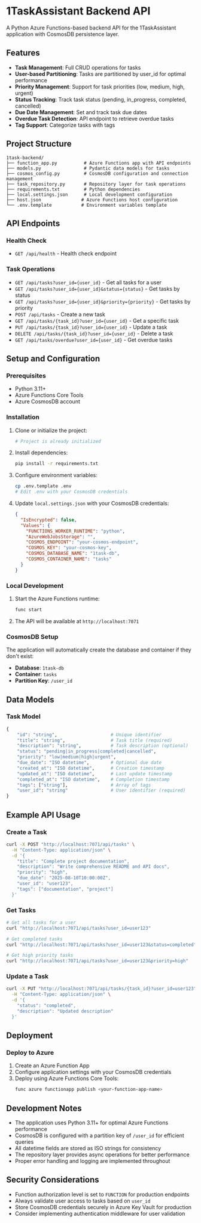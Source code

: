 # 1TaskAssistant Backend API

A Python Azure Functions-based backend API for the 1TaskAssistant application with CosmosDB persistence layer.

## Features

- **Task Management**: Full CRUD operations for tasks
- **User-based Partitioning**: Tasks are partitioned by user_id for optimal performance
- **Priority Management**: Support for task priorities (low, medium, high, urgent)
- **Status Tracking**: Track task status (pending, in_progress, completed, cancelled)
- **Due Date Management**: Set and track task due dates
- **Overdue Task Detection**: API endpoint to retrieve overdue tasks
- **Tag Support**: Categorize tasks with tags

## Project Structure

```
1task-backend/
├── function_app.py          # Azure Functions app with API endpoints
├── models.py                # Pydantic data models for tasks
├── cosmos_config.py         # CosmosDB configuration and connection management
├── task_repository.py       # Repository layer for task operations
├── requirements.txt         # Python dependencies
├── local.settings.json      # Local development configuration
├── host.json               # Azure Functions host configuration
└── .env.template           # Environment variables template
```

## API Endpoints

### Health Check
- `GET /api/health` - Health check endpoint

### Task Operations
- `GET /api/tasks?user_id={user_id}` - Get all tasks for a user
- `GET /api/tasks?user_id={user_id}&status={status}` - Get tasks by status
- `GET /api/tasks?user_id={user_id}&priority={priority}` - Get tasks by priority
- `POST /api/tasks` - Create a new task
- `GET /api/tasks/{task_id}?user_id={user_id}` - Get a specific task
- `PUT /api/tasks/{task_id}?user_id={user_id}` - Update a task
- `DELETE /api/tasks/{task_id}?user_id={user_id}` - Delete a task
- `GET /api/tasks/overdue?user_id={user_id}` - Get overdue tasks

## Setup and Configuration

### Prerequisites
- Python 3.11+
- Azure Functions Core Tools
- Azure CosmosDB account

### Installation

1. Clone or initialize the project:
   ```bash
   # Project is already initialized
   ```

2. Install dependencies:
   ```bash
   pip install -r requirements.txt
   ```

3. Configure environment variables:
   ```bash
   cp .env.template .env
   # Edit .env with your CosmosDB credentials
   ```

4. Update `local.settings.json` with your CosmosDB credentials:
   ```json
   {
     "IsEncrypted": false,
     "Values": {
       "FUNCTIONS_WORKER_RUNTIME": "python",
       "AzureWebJobsStorage": "",
       "COSMOS_ENDPOINT": "your-cosmos-endpoint",
       "COSMOS_KEY": "your-cosmos-key",
       "COSMOS_DATABASE_NAME": "1task-db",
       "COSMOS_CONTAINER_NAME": "tasks"
     }
   }
   ```

### Local Development

1. Start the Azure Functions runtime:
   ```bash
   func start
   ```

2. The API will be available at `http://localhost:7071`

### CosmosDB Setup

The application will automatically create the database and container if they don't exist:
- **Database**: `1task-db`
- **Container**: `tasks`
- **Partition Key**: `/user_id`

## Data Models

### Task Model
```python
{
    "id": "string",                    # Unique identifier
    "title": "string",                 # Task title (required)
    "description": "string",           # Task description (optional)
    "status": "pending|in_progress|completed|cancelled",
    "priority": "low|medium|high|urgent",
    "due_date": "ISO datetime",        # Optional due date
    "created_at": "ISO datetime",      # Creation timestamp
    "updated_at": "ISO datetime",      # Last update timestamp
    "completed_at": "ISO datetime",    # Completion timestamp
    "tags": ["string"],                # Array of tags
    "user_id": "string"                # User identifier (required)
}
```

## Example API Usage

### Create a Task
```bash
curl -X POST "http://localhost:7071/api/tasks" \
  -H "Content-Type: application/json" \
  -d '{
    "title": "Complete project documentation",
    "description": "Write comprehensive README and API docs",
    "priority": "high",
    "due_date": "2025-08-10T10:00:00Z",
    "user_id": "user123",
    "tags": ["documentation", "project"]
  }'
```

### Get Tasks
```bash
# Get all tasks for a user
curl "http://localhost:7071/api/tasks?user_id=user123"

# Get completed tasks
curl "http://localhost:7071/api/tasks?user_id=user123&status=completed"

# Get high priority tasks
curl "http://localhost:7071/api/tasks?user_id=user123&priority=high"
```

### Update a Task
```bash
curl -X PUT "http://localhost:7071/api/tasks/{task_id}?user_id=user123" \
  -H "Content-Type: application/json" \
  -d '{
    "status": "completed",
    "description": "Updated description"
  }'
```

## Deployment

### Deploy to Azure

1. Create an Azure Function App
2. Configure application settings with your CosmosDB credentials
3. Deploy using Azure Functions Core Tools:
   ```bash
   func azure functionapp publish <your-function-app-name>
   ```

## Development Notes

- The application uses Python 3.11+ for optimal Azure Functions performance
- CosmosDB is configured with a partition key of `/user_id` for efficient queries
- All datetime fields are stored as ISO strings for consistency
- The repository layer provides async operations for better performance
- Proper error handling and logging are implemented throughout

## Security Considerations

- Function authorization level is set to `FUNCTION` for production endpoints
- Always validate user access to tasks based on `user_id`
- Store CosmosDB credentials securely in Azure Key Vault for production
- Consider implementing authentication middleware for user validation
